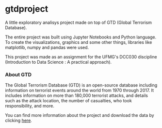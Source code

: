 # gtdproject

A little exploratory analisys project made on top of GTD (Global Terrorism Database).

The entire project was built using Jupyter Notebooks and Python language. To create the visualizations, graphics and some other things, libraries like matplotlib, numpy and pandas were used.

This project was made as an assignment for the UFMG's DCC030 discipline (Introduction to Data Science : A practical approach).

### About GTD

The Global Terrorism Database (GTD) is an open-source database including information on terrorist events around the world from 1970 through 2017. It includes information on more than 180,000 terrorist attacks, and details such as the attack location, the number of casualties, who took responsibility, and more.

You can find more information about the project and download the data by clicking [here](https://www.start.umd.edu/gtd/). 
